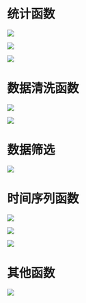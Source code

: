 # 统计函数

![](C:\Users\SL-COM-254\AppData\Roaming\marktext\images\2024-03-12-11-09-15-image.png)

![](C:\Users\SL-COM-254\AppData\Roaming\marktext\images\2024-03-12-11-09-25-image.png)

![](C:\Users\SL-COM-254\AppData\Roaming\marktext\images\2024-03-12-11-09-54-image.png)

# 数据清洗函数

![](C:\Users\SL-COM-254\AppData\Roaming\marktext\images\2024-03-12-11-10-15-image.png)

![](C:\Users\SL-COM-254\AppData\Roaming\marktext\images\2024-03-12-11-10-25-image.png)

# 数据筛选

![](C:\Users\SL-COM-254\AppData\Roaming\marktext\images\2024-03-12-11-10-46-image.png)

# 时间序列函数

![](C:\Users\SL-COM-254\AppData\Roaming\marktext\images\2024-03-12-11-11-10-image.png)

![](C:\Users\SL-COM-254\AppData\Roaming\marktext\images\2024-03-12-11-11-21-image.png)

![](C:\Users\SL-COM-254\AppData\Roaming\marktext\images\2024-03-12-11-11-30-image.png)

# 其他函数

![](C:\Users\SL-COM-254\AppData\Roaming\marktext\images\2024-03-12-11-12-00-image.png)
